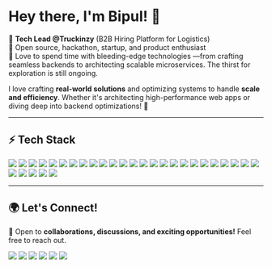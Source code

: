 # Hey there, I'm Bipul! 👋  

👾 **Tech Lead @Truckinzy** (B2B Hiring Platform for Logistics)  
🧠 Open source, hackathon, startup, and product enthusiast  
🎒 Love to spend time with bleeding-edge technologies —from crafting seamless backends to architecting scalable microservices. The thirst for exploration is still ongoing.

I love crafting **real-world solutions** and optimizing systems to handle **scale and efficiency**. Whether it's architecting high-performance web apps or diving deep into backend optimizations! 🚀  

---

## ⚡ Tech Stack  

<p>
  <!-- Frontend -->
  <img src="https://img.shields.io/badge/HTML5-%23E34F26.svg?&style=for-the-badge&logo=html5&logoColor=white" />
  <img src="https://img.shields.io/badge/CSS3-%231572B6.svg?&style=for-the-badge&logo=css3&logoColor=white" />
  <img src="https://img.shields.io/badge/JavaScript-%23F7DF1E.svg?&style=for-the-badge&logo=javascript&logoColor=black" />
  <img src="https://img.shields.io/badge/TypeScript-%23007ACC.svg?&style=for-the-badge&logo=typescript&logoColor=white" />
  <img src="https://img.shields.io/badge/React-%2361DAFB.svg?&style=for-the-badge&logo=react&logoColor=black" />
  <img src="https://img.shields.io/badge/Next.js-%23000000.svg?&style=for-the-badge&logo=next.js&logoColor=white" />
  <img src="https://img.shields.io/badge/Three.js-%23000000.svg?&style=for-the-badge&logo=three.js&logoColor=white" />

  <!-- Backend -->
  <img src="https://img.shields.io/badge/Node.js-%23339933.svg?&style=for-the-badge&logo=node.js&logoColor=white" />
  <img src="https://img.shields.io/badge/Express.js-%23000000.svg?&style=for-the-badge&logo=express&logoColor=white" />
  <img src="https://img.shields.io/badge/NestJS-%23E0234E.svg?&style=for-the-badge&logo=nestjs&logoColor=white" />
  <img src="https://img.shields.io/badge/GraphQL-%23E10098.svg?&style=for-the-badge&logo=graphql&logoColor=white" />
  <img src="https://img.shields.io/badge/WebRTC-%23333333.svg?&style=for-the-badge&logo=webrtc&logoColor=white" />
  <img src="https://img.shields.io/badge/Socket.io-%23010101.svg?&style=for-the-badge&logo=socket.io&logoColor=white" />

  <!-- Databases & Cloud -->
  <img src="https://img.shields.io/badge/MongoDB-%2347A248.svg?&style=for-the-badge&logo=mongodb&logoColor=white" />
  <img src="https://img.shields.io/badge/PostgreSQL-%23336791.svg?&style=for-the-badge&logo=postgresql&logoColor=white" />
  <img src="https://img.shields.io/badge/Redis-%23DC382D.svg?&style=for-the-badge&logo=redis&logoColor=white" />
  <img src="https://img.shields.io/badge/Firebase-%23FFCA28.svg?&style=for-the-badge&logo=firebase&logoColor=black" />
  <img src="https://img.shields.io/badge/Supabase-%23000000.svg?&style=for-the-badge&logo=supabase&logoColor=white" />
  <img src="https://img.shields.io/badge/AWS-%23232F3E.svg?&style=for-the-badge&logo=amazon-aws&logoColor=white" />
  <img src="https://img.shields.io/badge/Google%20Cloud-4285F4?style=for-the-badge&logo=google-cloud&logoColor=white" />
  <img src="https://img.shields.io/badge/Render-%230468D7.svg?&style=for-the-badge&logo=render&logoColor=white" />

  <!-- DevOps & CI/CD -->
  <img src="https://img.shields.io/badge/Docker-%232496ED.svg?&style=for-the-badge&logo=docker&logoColor=white" />
  <img src="https://img.shields.io/badge/Kubernetes-%23326CE5.svg?&style=for-the-badge&logo=kubernetes&logoColor=white" />
  <img src="https://img.shields.io/badge/GitHub%20Actions-%232088FF.svg?&style=for-the-badge&logo=github-actions&logoColor=white" />
  <img src="https://img.shields.io/badge/Linux-%23FCC624.svg?&style=for-the-badge&logo=linux&logoColor=black" />
  <img src="https://img.shields.io/badge/Nginx-%23009639.svg?&style=for-the-badge&logo=nginx&logoColor=white" />

  <!-- Testing -->
  <img src="https://img.shields.io/badge/Jest-%23C21325.svg?&style=for-the-badge&logo=jest&logoColor=white" />
  <img src="https://img.shields.io/badge/Cypress-%2317202C.svg?&style=for-the-badge&logo=cypress&logoColor=white" />

  <!-- Misc -->
  <img src="https://img.shields.io/badge/Git-%23F05032.svg?&style=for-the-badge&logo=git&logoColor=white" />
  <img src="https://img.shields.io/badge/Postman-%23FF6C37.svg?&style=for-the-badge&logo=postman&logoColor=white" />
</p>

---

## 🌍 Let's Connect!  
💬 Open to **collaborations, discussions, and exciting opportunities!** Feel free to reach out.  

<p align="center">

  <a href="https://bipulsikder.netlify.app/"><img src="https://img.shields.io/badge/Portfolio-%23000000.svg?&style=for-the-badge&logo=firefox&logoColor=white" /></a>
  <a href="https://www.linkedin.com/in/bipulsikder/"><img src="https://img.shields.io/badge/LinkedIn-%230077B5.svg?&style=for-the-badge&logo=linkedin&logoColor=white" /></a>
  <a href="https://x.com/Bipul_16s"><img src="https://img.shields.io/badge/X-%23000000.svg?&style=for-the-badge&logo=x&logoColor=white" /></a>
  <a href="https://medium.com/@bipulsikder"><img src="https://img.shields.io/badge/Medium-%2312100E.svg?&style=for-the-badge&logo=medium&logoColor=white" /></a>
  <a href="https://www.reddit.com/user/BranchEast8234/"><img src="https://img.shields.io/badge/Reddit-%23FF4500.svg?&style=for-the-badge&logo=reddit&logoColor=white" /></a>
  <a href="mailto:sikder16bipul@gmail.com">
  <img src="https://img.shields.io/badge/Email-%23D14836.svg?&style=for-the-badge&logo=gmail&logoColor=white" />
  </a>

</p>
